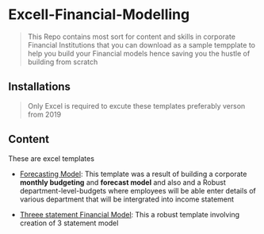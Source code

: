 # Excell-Financial-Modelling
>This Repo contains most sort for content and skills in corporate Financial Institutions that you can download as a sample tempplate to help you build your Financial models hence saving you the hustle of building from scratch

## Installations
> Only Excel is required to excute these templates preferably verson from 2019

## Content 
These are excel templates
* [Forecasting Model](https://github.com/MutegiMk/Excell-Financial-Modelling/blob/main/Forecasting%20Model.xlsx): This template was a result of building a corporate **monthly budgeting** and **forecast model** and also and a Robust department-level-budgets     where employees will be able enter details of various department that will be intergrated into income statement 

* [Threee statement Financial Model](https://github.com/MutegiMk/Excell-Financial-Modelling/blob/main/Three%20Statement%20Finacial%20Model.xlsx): This a robust template involving creation of 3 statement  model
